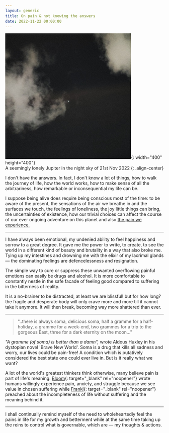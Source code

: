 ```yaml
---
layout: generic
title: On pain & not knowing the answers
date: 2022-11-22 00:00:00
---
```

![](/uploads/img-20221121-211136-01-400x400.jpeg){: width="400" height="400"}<br>A seemingly lonely Jupiter in the night sky of 21st Nov 2022
{: .align-center}

I don't have the answers. In fact, I don't know a lot of things, how to walk the journey of life, how the world works, how to make sense of all the arbitrariness, how remarkable or inconsequential my life can be.

I suppose being alive does require being conscious most of the time: to be aware of the present, the sensations of the air we breathe in and the surfaces we touch, the feelings of loneliness, the joy little things can bring, the uncertainties of existence, how our trivial choices can affect the course of our ever ongoing adventure on this planet and also <u>the pain we experience.</u>

---

I have always been emotional, my undenied ability to feel happiness and sorrow to a great degree​​​​​​. It gave me the power to write, to create, to see the world in a different kind of beauty and brutality in a way that also broke me. Tying up my intestines and drowning me with the elixir of my lacrimal glands — the dominating feelings are defencelessness and resignation.&nbsp;

The simple way to cure or suppress these unwanted overflowing painful emotions can easily be drugs and alcohol. It is more comfortable to constantly nestle in the safe facade of feeling good compared to suffering in the bitterness of reality.&nbsp;

It is a no-brainer to be distracted, at least we are blissful\! but for how long? the fragile and desperate body will only crave more and more till it cannot take it anymore. It will then break, becoming way more shattered than ever.&nbsp;

---

> "..there is always soma, delicious soma, half a gramme for a half-holiday, a gramme for a week-end, two grammes for a trip to the gorgeous East, three for a dark eternity on the moon…"

*"A gramme (of soma) is better than a damn",* wrote Aldous Huxley in his dystopian novel 'Brave New World'. Soma is a drug that kills all sadness and worry, our lives could be pain-free\! A condition which is putatively considered the best state one could ever live in. But is it really what we want?&nbsp;

A lot of the world's greatest thinkers think otherwise, many believe pain is part of life's meaning. [Bloom](https://www.theguardian.com/lifeandstyle/2022/jan/23/hedonism-is-overrated-to-make-the-best-of-life-there-must-be-pain-says-yale-professor){: target="_blank" rel="noopener"}&nbsp;wrote humans willingly experience pain, anxiety, and struggle because we see value in chosen suffering while [Frankl](https://www.goodreads.com/quotes/531847-if-there-is-meaning-in-life-at-all-then-there){: target="_blank" rel="noopener"} preached about the incompleteness of life without suffering and the meaning behind it.&nbsp;

---

I shall continually remind myself of the need to wholeheartedly feel the pains in life for my growth and betterment while at the same time taking up the reins to control what is governable, which are — my thoughts & actions.&nbsp;